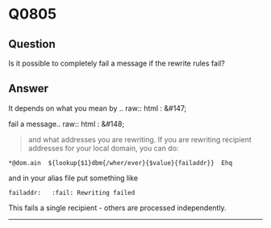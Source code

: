 Q0805
=====

Question
--------

Is it possible to completely fail a message if the rewrite rules fail?

Answer
------

It depends on what you mean by .. raw:: html
:   &\#147;

fail a message.. raw:: html
:   &\#148;

> and what addresses you are rewriting. If you are rewriting recipient
> addresses for your local domain, you can do:

    *@dom.ain  ${lookup{$1}dbm{/wher/ever}{$value}{failaddr}}  Ehq

and in your alias file put something like

    failaddr:   :fail: Rewriting failed

This fails a single recipient - others are processed independently.

* * * * *
